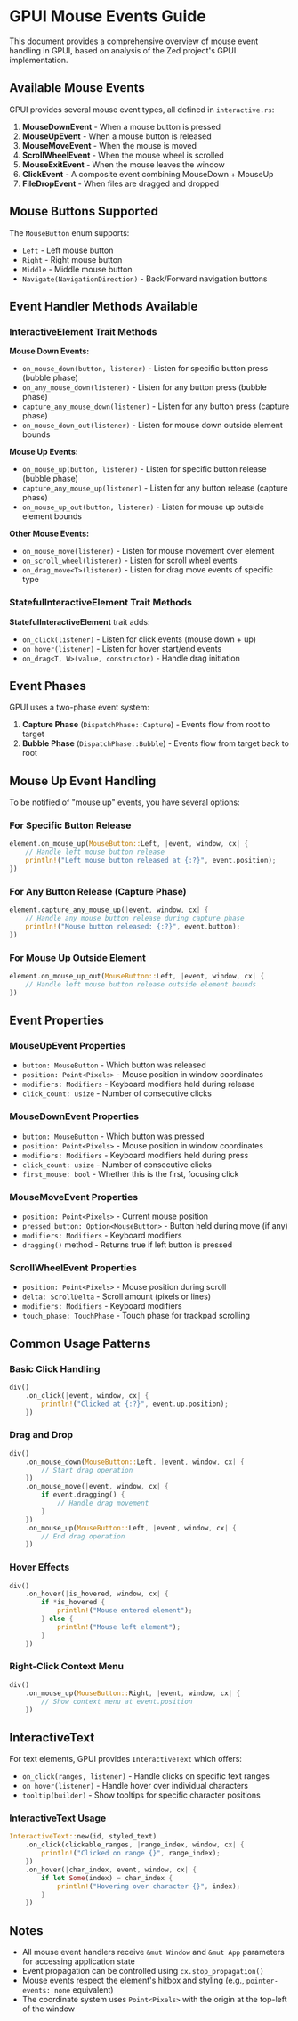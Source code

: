 # GPUI Mouse Events Guide

This document provides a comprehensive overview of mouse event handling in GPUI, based on analysis of the Zed project's GPUI implementation.

## Available Mouse Events

GPUI provides several mouse event types, all defined in `interactive.rs`:

1. **MouseDownEvent** - When a mouse button is pressed
2. **MouseUpEvent** - When a mouse button is released  
3. **MouseMoveEvent** - When the mouse is moved
4. **ScrollWheelEvent** - When the mouse wheel is scrolled
5. **MouseExitEvent** - When the mouse leaves the window
6. **ClickEvent** - A composite event combining MouseDown + MouseUp
7. **FileDropEvent** - When files are dragged and dropped

## Mouse Buttons Supported

The `MouseButton` enum supports:
- `Left` - Left mouse button
- `Right` - Right mouse button  
- `Middle` - Middle mouse button
- `Navigate(NavigationDirection)` - Back/Forward navigation buttons

## Event Handler Methods Available

### InteractiveElement Trait Methods

**Mouse Down Events:**
- `on_mouse_down(button, listener)` - Listen for specific button press (bubble phase)
- `on_any_mouse_down(listener)` - Listen for any button press (bubble phase)  
- `capture_any_mouse_down(listener)` - Listen for any button press (capture phase)
- `on_mouse_down_out(listener)` - Listen for mouse down outside element bounds

**Mouse Up Events:**
- `on_mouse_up(button, listener)` - Listen for specific button release (bubble phase)
- `capture_any_mouse_up(listener)` - Listen for any button release (capture phase)
- `on_mouse_up_out(button, listener)` - Listen for mouse up outside element bounds

**Other Mouse Events:**
- `on_mouse_move(listener)` - Listen for mouse movement over element
- `on_scroll_wheel(listener)` - Listen for scroll wheel events
- `on_drag_move<T>(listener)` - Listen for drag move events of specific type

### StatefulInteractiveElement Trait Methods

**StatefulInteractiveElement** trait adds:
- `on_click(listener)` - Listen for click events (mouse down + up)
- `on_hover(listener)` - Listen for hover start/end events  
- `on_drag<T, W>(value, constructor)` - Handle drag initiation

## Event Phases

GPUI uses a two-phase event system:

1. **Capture Phase** (`DispatchPhase::Capture`) - Events flow from root to target
2. **Bubble Phase** (`DispatchPhase::Bubble`) - Events flow from target back to root

## Mouse Up Event Handling

To be notified of "mouse up" events, you have several options:

### For Specific Button Release
```rust
element.on_mouse_up(MouseButton::Left, |event, window, cx| {
    // Handle left mouse button release
    println!("Left mouse button released at {:?}", event.position);
})
```

### For Any Button Release (Capture Phase)
```rust
element.capture_any_mouse_up(|event, window, cx| {
    // Handle any mouse button release during capture phase
    println!("Mouse button released: {:?}", event.button);
})
```

### For Mouse Up Outside Element
```rust
element.on_mouse_up_out(MouseButton::Left, |event, window, cx| {
    // Handle left mouse button release outside element bounds
})
```

## Event Properties

### MouseUpEvent Properties
- `button: MouseButton` - Which button was released
- `position: Point<Pixels>` - Mouse position in window coordinates  
- `modifiers: Modifiers` - Keyboard modifiers held during release
- `click_count: usize` - Number of consecutive clicks

### MouseDownEvent Properties
- `button: MouseButton` - Which button was pressed
- `position: Point<Pixels>` - Mouse position in window coordinates
- `modifiers: Modifiers` - Keyboard modifiers held during press
- `click_count: usize` - Number of consecutive clicks
- `first_mouse: bool` - Whether this is the first, focusing click

### MouseMoveEvent Properties
- `position: Point<Pixels>` - Current mouse position
- `pressed_button: Option<MouseButton>` - Button held during move (if any)
- `modifiers: Modifiers` - Keyboard modifiers
- `dragging()` method - Returns true if left button is pressed

### ScrollWheelEvent Properties
- `position: Point<Pixels>` - Mouse position during scroll
- `delta: ScrollDelta` - Scroll amount (pixels or lines)
- `modifiers: Modifiers` - Keyboard modifiers
- `touch_phase: TouchPhase` - Touch phase for trackpad scrolling

## Common Usage Patterns

### Basic Click Handling
```rust
div()
    .on_click(|event, window, cx| {
        println!("Clicked at {:?}", event.up.position);
    })
```

### Drag and Drop
```rust
div()
    .on_mouse_down(MouseButton::Left, |event, window, cx| {
        // Start drag operation
    })
    .on_mouse_move(|event, window, cx| {
        if event.dragging() {
            // Handle drag movement
        }
    })
    .on_mouse_up(MouseButton::Left, |event, window, cx| {
        // End drag operation
    })
```

### Hover Effects
```rust
div()
    .on_hover(|is_hovered, window, cx| {
        if *is_hovered {
            println!("Mouse entered element");
        } else {
            println!("Mouse left element");
        }
    })
```

### Right-Click Context Menu
```rust
div()
    .on_mouse_up(MouseButton::Right, |event, window, cx| {
        // Show context menu at event.position
    })
```

## InteractiveText

For text elements, GPUI provides `InteractiveText` which offers:

- `on_click(ranges, listener)` - Handle clicks on specific text ranges
- `on_hover(listener)` - Handle hover over individual characters
- `tooltip(builder)` - Show tooltips for specific character positions

### InteractiveText Usage
```rust
InteractiveText::new(id, styled_text)
    .on_click(clickable_ranges, |range_index, window, cx| {
        println!("Clicked on range {}", range_index);
    })
    .on_hover(|char_index, event, window, cx| {
        if let Some(index) = char_index {
            println!("Hovering over character {}", index);
        }
    })
```

## Notes

- All mouse event handlers receive `&mut Window` and `&mut App` parameters for accessing application state
- Event propagation can be controlled using `cx.stop_propagation()`
- Mouse events respect the element's hitbox and styling (e.g., `pointer-events: none` equivalent)
- The coordinate system uses `Point<Pixels>` with the origin at the top-left of the window
